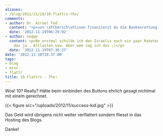 ```yaml
---
aliases:
- /blog/2012/11/18/10-flattrs-thx/
comments:
- author: Dr. Azrael Tod
  content: "<p>von \xFCbersch\xFCssen finanzierst du die Bankenrettung und Krebsforschung?^^</p>"
  date: '2012-11-19T06:29:02'
- author: noqqe
  content: <p>Ne erstmal schulde ich den Israelis noch ein paar Raketen. Man kenn
    das ja.. Altlasten usw. Aber wem sag ich das ;)</p>
  date: '2012-11-19T07:36:27'
date: '2012-11-18T18:37:00'
tags:
- blog
- misc
- flattr
title: 10 Flattrs - Thx!
---
```


Woa! 10? Really? Hätte beim einbinden des Buttons ehrlich gesagt nichtmal
mit einem gerechnet.

{{< figure src="/uploads/2012/11/success-kid.jpg" >}}

Das Geld wird übrigens nicht weiter verflattert sondern fliesst in das
Hosting des Blogs.

Danke!